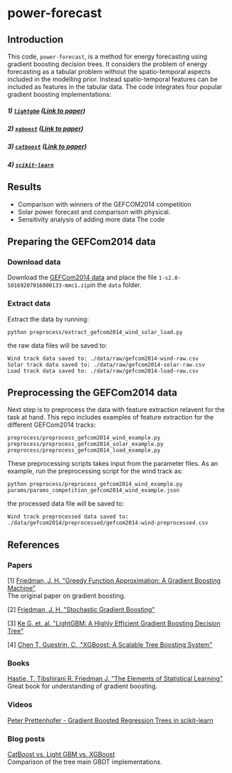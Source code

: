 # power-forecast

## Introduction
This code, `power-forecast`, is a method for energy forecasting using gradient boosting decision trees. It considers the problem of energy forecasting as a tabular problem without the  spatio-temporal aspects included in the modelling prior. Instead spatio-temporal features can be included as features in the tabular data. The code integrates four popular gradient boosting implementations: 

##### 1) [`lightgbm`](https://lightgbm.readthedocs.io/en/latest/) ([Link to paper](https://papers.nips.cc/paper/6907-lightgbm-a-highly-efficient-gradient-boosting-decision-tree.pdf))
##### 2) [`xgboost`](https://xgboost.readthedocs.io/en/latest/) ([Link to paper](https://arxiv.org/pdf/1603.02754.pdf))
##### 3) [`catboost`](https://catboost.ai/) ([Link to paper](https://arxiv.org/pdf/1706.09516.pdf))
##### 4) [`scikit-learn`](https://scikit-learn.org/stable/modules/generated/sklearn.ensemble.GradientBoostingRegressor.html#sklearn.ensemble.GradientBoostingRegressor)

## Results
* Comparison with winners of the GEFCOM2014 competition
* Solar power forecast and comparison with physical. 
* Sensitivity analysis of adding more data
The code 

## Preparing the GEFCom2014 data
### Download data
Download the [GEFCom2014 data](https://drive.google.com/file/d/1gKSe-OMVICQ5ZcBD_jvtAPRuamTFwFqI/view?usp=sharing) and place the file `1-s2.0-S0169207016000133-mmc1.zip`in the `data` folder. 

### Extract data
Extract the data by running: 

```
python preprocess/extract_gefcom2014_wind_solar_load.py
```

the raw data files will be saved to: 

```
Wind track data saved to: ./data/raw/gefcom2014-wind-raw.csv
Solar track data saved to: ./data/raw/gefcom2014-solar-raw.csv
Load track data saved to: ./data/raw/gefcom2014-load-raw.csv
```

## Preprocessing the GEFCom2014 data
Next step is to preprocess the data with feature extraction relavent for the task at hand. This repo includes examples of feature extraction for the different GEFCom2014 tracks: 

```
preprocess/preprocess_gefcom2014_wind_example.py
preprocess/preprocess_gefcom2014_solar_example.py
preprocess/preprocess_gefcom2014_load_example.py
```

These preprocessing scripts takes input from the parameter files. As an example, run the preprocessing script for the wind track as: 

```
python preprocess/preprocess_gefcom2014_wind_example.py params/params_competition_gefcom2014_wind_example.json
```

the processed data file will be saved to: 

```
Wind track preprocessed data saved to: ./data/gefcom2014/preprocessed/gefcom2014-wind-preprocessed.csv
```



## References

### Papers
[1] [Friedman, J. H. "Greedy Function Approximation: A Gradient Boosting Machine"](https://statweb.stanford.edu/~jhf/ftp/trebst.pdf)
<br>The original paper on gradient boosting.

[2] [Friedman, J. H. "Stochastic Gradient Boosting"](https://statweb.stanford.edu/~jhf/ftp/stobst.pdf)
<br>

[3] [Ke G. et. al. "LightGBM: A Highly Efficient Gradient Boosting Decision Tree"](https://papers.nips.cc/paper/6907-lightgbm-a-highly-efficient-gradient-boosting-decision-tree.pdf)

[4] [Chen T, Guestrin, C. ,"XGBoost: A Scalable Tree Boosting System"](https://arxiv.org/pdf/1603.02754.pdf)

### Books
[Hastie, T. Tibshirani R. Friedman J. "The Elements of Statistical Learning"](https://web.stanford.edu/~hastie/Papers/ESLII.pdf)
<br> Great book for understanding of gradient boosting.

### Videos
[Peter Prettenhofer - Gradient Boosted Regression Trees in scikit-learn](https://www.youtube.com/watch?v=IXZKgIsZRm0)

### Blog posts
[CatBoost vs. Light GBM vs. XGBoost](https://towardsdatascience.com/catboost-vs-light-gbm-vs-xgboost-5f93620723db)
<br> Comparison of the tree main GBDT implementations.

